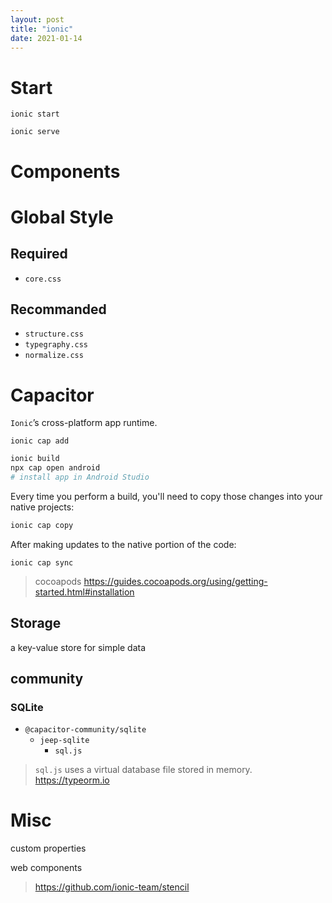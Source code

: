 ```yaml
---
layout: post
title: "ionic"
date: 2021-01-14
---
```


# Start

```
ionic start
```

```
ionic serve
```

# Components

# Global Style

## Required

- `core.css`

## Recommanded

- `structure.css`
- `typegraphy.css`
- `normalize.css`


# Capacitor
`Ionic`’s cross-platform app runtime.

```
ionic cap add
```

```bash
ionic build
npx cap open android
# install app in Android Studio
```
Every time you perform a build, you'll need to copy those changes into your native projects:
```bash
ionic cap copy
```
After making updates to the native portion of the code:
```
ionic cap sync
```

> cocoapods
> <https://guides.cocoapods.org/using/getting-started.html#installation>


## Storage
a key-value store for simple data

## community

### SQLite

- `@capacitor-community/sqlite`
  + `jeep-sqlite`
    + `sql.js`

> `sql.js` uses a virtual database file stored in memory.
> <https://typeorm.io>



# Misc

custom properties

web components

> <https://github.com/ionic-team/stencil>
